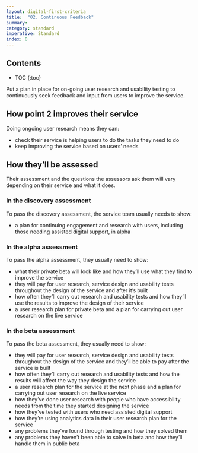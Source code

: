```yaml
---
layout: digital-first-criteria
title:  "02. Continuous Feedback"
summary:
category: standard
imperative: Standard
index: 0
---
```


## Contents

* TOC
{:toc}
<!--TOC max3-->

Put a plan in place for on-going user research and usability testing to continuously seek feedback and input from users to improve the service.

## How point 2 improves their service

Doing ongoing user research means they can:

* check their service is helping users to do the tasks they need to do
* keep improving the service based on users’ needs

## How they’ll be assessed

Their assessment and the questions the assessors ask them will vary depending on their service and what it does.

### In the discovery assessment
To pass the discovery assessment, the service team usually needs to show:

* a plan for continuing engagement and research with users, including those needing assisted digital support, in alpha

### In the alpha assessment

To pass the alpha assessment, they usually need to show:

* what their private beta will look like and how they’ll use what they find to improve the service
* they will pay for user research, service design and usability tests throughout the design of the service and after it’s built
* how often they’ll carry out research and usability tests and how they’ll use the results to improve the design of their service
* a user research plan for private beta and a plan for carrying out user research on the live service

### In the beta assessment

To pass the beta assessment, they usually need to show:

* they will pay for user research, service design and usability tests throughout the design of the service and they’ll be able to pay after the service is built
* how often they’ll carry out research and usability tests and how the results will affect the way they design the service
* a user research plan for the service at the next phase and a plan for carrying out user research on the live service
* how they’ve done user research with people who have accessibility needs from the time they started designing the service
* how they’ve tested with users who need assisted digital support
* how they’re using analytics data in their user research plan for the service
* any problems they’ve found through testing and how they solved them
* any problems they haven’t been able to solve in beta and how they’ll handle them in public beta
